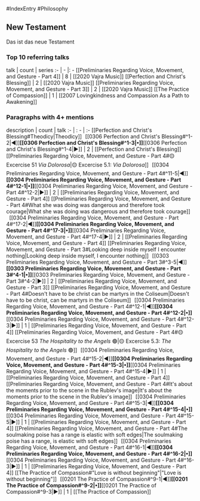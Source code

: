 #IndexEntry #Philosophy

## New Testament
Das ist das neue Testament

### Top 10 referring talks
talk | count | series
:- | - |: -
[[Preliminaries Regarding Voice, Movement, and Gesture - Part 4]] | 8 | [[2020 Vajra Music]]
[[Perfection and Christ's Blessing]] | 2 | [[2020 Vajra Music]]
[[Preliminaries Regarding Voice, Movement, and Gesture - Part 3]] | 2 | [[2020 Vajra Music]]
[[The Practice of Compassion]] | 1 | [[2007 Lovingkindness and Compassion As a Path to Awakening]]

### Paragraphs with 4+ mentions
description | count | talk
:- | : - | :-
[[Perfection and Christ's Blessing#Theodicy\|Theodicy]] &nbsp;&nbsp;[[0306 Perfection and Christ's Blessing#^1-2\|◀]]**[[0306 Perfection and Christ's Blessing#^1-3\|•]]**[[0306 Perfection and Christ's Blessing#^1-4\|▶]] | 2 | [[Perfection and Christ's Blessing]]
[[Preliminaries Regarding Voice, Movement, and Gesture - Part 4#🟡 Excercise 51 _Via Dolorosa_\|🟡 Excercise 5.1: _Via Dolorosa_]] &nbsp;&nbsp;[[0304 Preliminaries Regarding Voice, Movement, and Gesture - Part 4#^11-5\|◀]]**[[0304 Preliminaries Regarding Voice, Movement, and Gesture - Part 4#^12-1\|•]]**[[0304 Preliminaries Regarding Voice, Movement, and Gesture - Part 4#^12-2\|▶]] | 2 | [[Preliminaries Regarding Voice, Movement, and Gesture - Part 4]]
[[Preliminaries Regarding Voice, Movement, and Gesture - Part 4#What she was doing was dangerous and therefore took courage\|What she was doing was dangerous and therefore took courage]] &nbsp;&nbsp;[[0304 Preliminaries Regarding Voice, Movement, and Gesture - Part 4#^17-2\|◀]]**[[0304 Preliminaries Regarding Voice, Movement, and Gesture - Part 4#^17-3\|•]]**[[0304 Preliminaries Regarding Voice, Movement, and Gesture - Part 4#^17-4\|▶]] | 2 | [[Preliminaries Regarding Voice, Movement, and Gesture - Part 4]]
[[Preliminaries Regarding Voice, Movement, and Gesture - Part 3#Looking deep inside myself I encounter nothing\|Looking deep inside myself, I encounter nothing]] &nbsp;&nbsp;[[0303 Preliminaries Regarding Voice, Movement, and Gesture - Part 3#^3-5\|◀]]**[[0303 Preliminaries Regarding Voice, Movement, and Gesture - Part 3#^4-1\|•]]**[[0303 Preliminaries Regarding Voice, Movement, and Gesture - Part 3#^4-2\|▶]] | 2 | [[Preliminaries Regarding Voice, Movement, and Gesture - Part 3]]
[[Preliminaries Regarding Voice, Movement, and Gesture - Part 4#Doesn't have to be christ can be martyrs in the Coliseum\|Doesn't have to be christ, can be martyrs in the Coliseum]] &nbsp;&nbsp;[[0304 Preliminaries Regarding Voice, Movement, and Gesture - Part 4#^12-1\|◀]]**[[0304 Preliminaries Regarding Voice, Movement, and Gesture - Part 4#^12-2\|•]]**[[0304 Preliminaries Regarding Voice, Movement, and Gesture - Part 4#^12-3\|▶]] | 1 | [[Preliminaries Regarding Voice, Movement, and Gesture - Part 4]]
[[Preliminaries Regarding Voice, Movement, and Gesture - Part 4#🟡 Excercise 53 _The Hospitality to the Angels_ 🟢\|🟡 Excercise 5.3: _The Hospitality to the Angels_ 🟢]] &nbsp;&nbsp;[[0304 Preliminaries Regarding Voice, Movement, and Gesture - Part 4#^15-2\|◀]]**[[0304 Preliminaries Regarding Voice, Movement, and Gesture - Part 4#^15-3\|•]]**[[0304 Preliminaries Regarding Voice, Movement, and Gesture - Part 4#^15-4\|▶]] | 1 | [[Preliminaries Regarding Voice, Movement, and Gesture - Part 4]]
[[Preliminaries Regarding Voice, Movement, and Gesture - Part 4#It's about the moments prior to the scene in the Rublev's image\|It's about the moments prior to the scene in the Rublev's image]] &nbsp;&nbsp;[[0304 Preliminaries Regarding Voice, Movement, and Gesture - Part 4#^15-3\|◀]]**[[0304 Preliminaries Regarding Voice, Movement, and Gesture - Part 4#^15-4\|•]]**[[0304 Preliminaries Regarding Voice, Movement, and Gesture - Part 4#^15-5\|▶]] | 1 | [[Preliminaries Regarding Voice, Movement, and Gesture - Part 4]]
[[Preliminaries Regarding Voice, Movement, and Gesture - Part 4#The soulmaking poise has a range is elastic with soft edges\|The soulmaking poise has a range, is elastic with soft edges]] &nbsp;&nbsp;[[0304 Preliminaries Regarding Voice, Movement, and Gesture - Part 4#^16-1\|◀]]**[[0304 Preliminaries Regarding Voice, Movement, and Gesture - Part 4#^16-2\|•]]**[[0304 Preliminaries Regarding Voice, Movement, and Gesture - Part 4#^16-3\|▶]] | 1 | [[Preliminaries Regarding Voice, Movement, and Gesture - Part 4]]
[[The Practice of Compassion#"Love is without beginning"\|"Love is without beginning"]] &nbsp;&nbsp;[[0201 The Practice of Compassion#^9-1\|◀]]**[[0201 The Practice of Compassion#^9-2\|•]]**[[0201 The Practice of Compassion#^9-3\|▶]] | 1 | [[The Practice of Compassion]]

